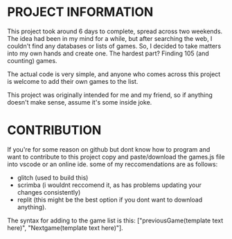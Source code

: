 # PROJECT INFORMATION

This project took around 6 days to complete, spread across two weekends. The idea had been in my mind for a while, but after searching the web, I couldn't find any databases or lists of games. So, I decided to take matters into my own hands and create one. The hardest part? Finding 105 (and counting) games.

The actual code is very simple, and anyone who comes across this project is welcome to add their own games to the list.

This project was originally intended for me and my friend, so if anything doesn't make sense, assume it's some inside joke.


# CONTRIBUTION

If you're for some reason on github but dont know how to program and want to contribute to this project copy and paste/download the games.js file into vscode or an online ide. some of my reccomendations are as follows:
- glitch (used to build this)
- scrimba (i wouldnt reccomend it, as has problems updating your changes consistently)
- replit (this might be the best option if you dont want to download anything).
  
The syntax for adding to the game list is this: ["previousGame(template text here)", "Nextgame(template text here)"].
